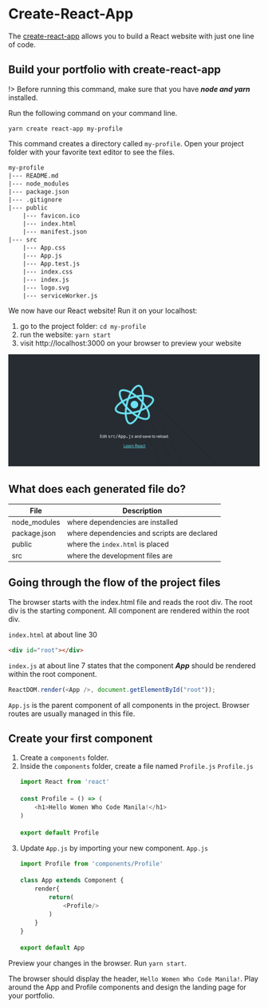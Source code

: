# Create-React-App

The [create-react-app](https://github.com/facebook/create-react-app) allows you to build a React website with just one line of code.

## Build your portfolio with create-react-app

!> Before running this command, make sure that you have **_node and yarn_** installed.

Run the following command on your command line.

```shell
yarn create react-app my-profile
```

This command creates a directory called `my-profile`. Open your project folder with your favorite text editor to see the files.

```
my-profile
|--- README.md
|--- node_modules
|--- package.json
|--- .gitignore
|--- public
    |--- favicon.ico
    |--- index.html
    |--- manifest.json
|--- src
    |--- App.css
    |--- App.js
    |--- App.test.js
    |--- index.css
    |--- index.js
    |--- logo.svg
    |--- serviceWorker.js
```

We now have our React website! Run it on your localhost:

1. go to the project folder: `cd my-profile`
2. run the website: `yarn start`
3. visit http://localhost:3000 on your browser to preview your website

![React Default Page](../_media/react_default_page.gif)

## What does each generated file do?
| File         | Description                                 |
| ------------ | ------------------------------------------- |
| node_modules | where dependencies are installed            |
| package.json | where dependencies and scripts are declared |
| public       | where the `index.html` is placed            |
| src          | where the development files are             |

## Going through the flow of the project files
The browser starts with the index.html file and reads the root div. The root div is the starting component. All component are rendered within the root div.

`index.html` at about line 30
```html
<div id="root"></div>
```

`index.js` at about line 7 states that the component **_App_** should be rendered within the root component.
```javascript
ReactDOM.render(<App />, document.getElementById("root"));
```

`App.js` is the parent component of all components in the project. Browser routes are usually managed in this file.

## Create your first component
1. Create a `components` folder.
2. Inside the `components` folder, create a file named `Profile.js`
   `Profile.js`
   ```javascript
   import React from 'react'

   const Profile = () => (
       <h1>Hello Women Who Code Manila!</h1>
   )

   export default Profile
   ```
3. Update `App.js` by importing your new component.
   `App.js`
   ```javascript
   import Profile from 'components/Profile'

   class App extends Component {
       render{
           return(
               <Profile/>
           )
       }
   }

   export default App
   ```
Preview your changes in the browser. Run `yarn start`.

The browser should display the header, `Hello Women Who Code Manila!`.
Play around the App and Profile components and design the landing page for your portfolio.